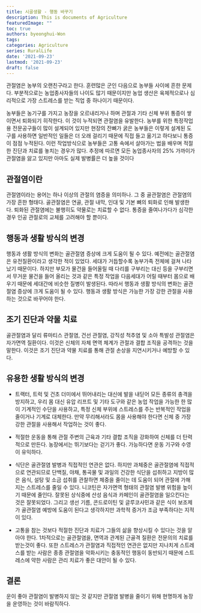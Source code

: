 ```yaml
---
title: 시골생활 - 행동 바꾸기
description: This is documents of Agriculture
featuredImage: ""
toc: true
authors: byeonghui-Won
tags:
categories: Agriculture
series: RuralLife
date: '2021-09-23'
lastmod: '2021-09-23'
draft: false
---
```


관절염은 농부의 오랜친구라고 한다. 훈련많은 군인 다음으로 농부들 사이에 흔한 문제다. 부분적으로는 농업종사자들의 나이도 많기 때문이지만 농업 생산은 육체적으로나 심리적으로 가장 스트레스를 받는 직업 중 하나이기 때문이다.

농부들은 농기구를 가지고 농장을 오르내리거나 하며 관절과 기타 신체 부위 통증이 쌓이면서 퇴화되기 히작한다. 이 것이 누적되면 관절염을 유발한다. 농부를 위한 특정작업용 전문공구들이 많이 설계되어 있지만 현장의 잔뼈가 굵은 농부들은 이렇게 설계된 도구를 사용하면 일반적인 일들은 더 오래 걸리기 때문에 직접 들고 옮기고 하다보니 통증이 점점 누적된다. 이런 작업방식으로 농부들은 고통 속에서 살아가는 법을 배우며 적절한 진단과 치료를 놓치는 경우가 많다. 추정에 따르면 모든 농업종사자의 25% 가까이가 관절염을 앓고 있지만 아마도 실제 발병률은 더 높을 것이다

## 관절염이란

관절염이라는 용어는 하나 이상의 관절의 염증을 의미하나. 그 중 골관절염은 관절염의 가장 흔한 형태다. 골관절염은 연골, 관절 내막, 인대 및 기본 뼈의 퇴화로 인해 발생한다. 퇴화된 관절염에는 불행히도 약물로는 치료할 수 없다. 통증을 줄여나가다가 심각한 경우 인공 관절로의 교체를 고려해야 할 뿐이다. 

## 행동과 생활 방식의 변경

행동과 생활 방식의 변화는 골관절염 증상에 크게 도움이 될 수 있다. 예전에는 골관절염은 유전질환이라고 생각한 적이 있었다. 세대가 거듭할수록 농부가족 전체에 걸쳐 나타났기 때문이다. 하지만 부모가 물건을 들어올릴 때 다리를 구부리는 대신 등을 구부리면서 무거운 물건을 들어 올리는 것과 같은 특정 작업을 다음세대가 어릴 때부터 몸으로 배우기 때문에 세대간에 비슷한 질병이 발생된다. 따라서 행동과 생활 방식의 변화는 골관절염 증상에 크게 도움이 될 수 있다. 행동과 생활 방식은 가능한 가장 강한 관절을 사용하는 것으로 바꾸어야 한다. 

## 조기 진단과 약물 치료

골관절염과 달리 류마티스 관절염, 건선 관절염, 강직성 척추염 및 소아 특발성 관절염은 자가면역 질환이다. 이것은 신체의 자체 면역 체계가 관절과 결합 조직을 공격하는 것을 말한다. 이것은 조기 진단과 약물 치료를 통해 관절 손상을 지연시키거나 예방할 수 있다. 

## 유용한 생활 방식의 변경

+ 트랙터, 트럭 및 건초 더미에서 뛰어내리는 대신에 발을 내딛어 모든 종류의 충격을 방지하고, 우리 몸 대신 유압 리프트 및 기타 도구와 같은 농업 작업을 가능한 한 많이 기계적인 수단을 사용하고, 특정 신체 부위에 스트레스를 주는 반복적인 작업을 줄이거나 기계로 대체한다. 만약 무리해서라도 몸을 사용해야 한다면 신체 중 가장 강한 관절을 사용해서 작업하는 것이 좋다.

+ 적절한 운동을 통해 관절 주변의 근육과 기타 결합 조직을 강화하여 신체를 더 탄력적으로 만든다. 농장에서는 뛰기보다는 걷기가 좋다. 가능하다면 운동 기구와 수영이 유익하다.

+ 식단은 골관절염 발병과 직접적인 연관은 없다. 하지만 과체중은 골관절염에 직접적으로 연관되므로 단백질, 야채, 통곡물 및 과일의 건강한 식단을 섭취하고 지방이 많은 음식, 설탕 및 소금 섭취를 관찰하면 체중을 줄이는 데 도움이 되어 관절에 가해지는 스트레스를 줄일 수 있다. 니코틴은 자가면역 형태의 관절염 발병 위험을 높이기 때문에 줄인다. 잘못된 상식중에 산성 음식과 카페인이 골관절염을 일으킨다는 것은 잘못되었다. 그리고 생선 기름, 콘드로이틴 및 글루코사민과 같은 식이 보조제가 골관절염 예방에 도움이 된다고 생각하지만 과학적 증거가 조금 부족하다는 지적이 있다. 

+ 고통을 참는 것보다 적절한 진단과 치료가 그들의 삶을 향상시킬 수 있다는 것을 알아야 한다. 1차적으로는 골관절염을, 면역과 관계된 근골격 질환은 전문의의 치료를 받는것이 좋다. 또한 스트레스가 관절염과 직접적인 연관은 없지만 지나치게 스트레스를 받는 사람은 종종 관절염을 악화시키는 충동적인 행동이 동반되기 때문에 스트레스에 약한 사람은 관리 치료가 좋은 대안이 될 수 있다. 

## 결론

운이 좋아 관절염이 발병하지 않는 것 같지만 관절염 발병을 줄이기 위해 현명하게 농장을 운영하는 것이 바람직하다. 
